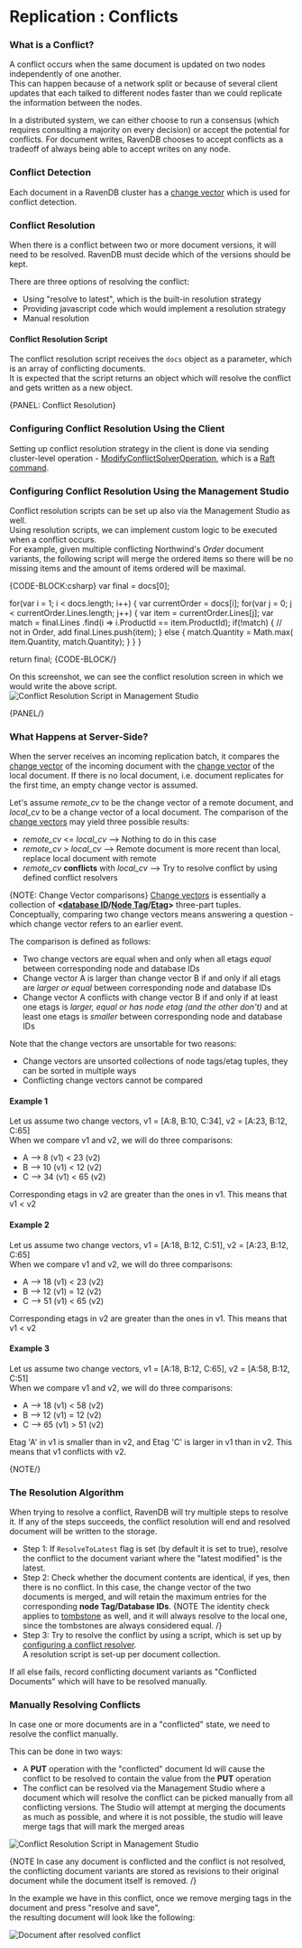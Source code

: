 ﻿# Replication : Conflicts

### What is a Conflict?

A conflict occurs when the same document is updated on two nodes independently of one another.  
This can happen because of a network split or because of several client updates that each talked to different 
nodes faster than we could replicate the information between the nodes.  

In a distributed system, we can either choose to run a consensus (which requires consulting a majority on every decision)
or accept the potential for conflicts. 
For document writes, RavenDB chooses to accept conflicts as a tradeoff of always being able to accept writes on any node.

### Conflict Detection
Each document in a RavenDB cluster has a [change vector](../../../server/clustering/replication/change-vector) which is used for conflict detection.

### Conflict Resolution
When there is a conflict between two or more document versions, it will need to be resolved. RavenDB must decide which of the versions should be kept.
  
There are three options of resolving the conflict:

  * Using "resolve to latest", which is the built-in resolution strategy
  * Providing javascript code which would implement a resolution strategy
  * Manual resolution

#### Conflict Resolution Script
The conflict resolution script receives the `docs` object as a parameter, which is an array of conflicting documents.  
It is expected that the script returns an object which will resolve the conflict and gets written as a new object.

{PANEL: Conflict Resolution}

### Configuring Conflict Resolution Using the Client  
Setting up conflict resolution strategy in the client is done via sending cluster-level operation - [ModifyConflictSolverOperation](../../../client-api/operations/server-wide/modify-conflict-solver), which is a [Raft command](../../../glossary/raft-command).
  
### Configuring Conflict Resolution Using the Management Studio
Conflict resolution scripts can be set up also via the Management Studio as well.   
Using resolution scripts, we can implement custom logic to be executed when a conflict occurs.  
For example, given multiple conflicting Northwind's _Order_ document variants, the following script will merge the ordered items so there will be no missing items and the amount of items ordered will be maximal.

{CODE-BLOCK:csharp}
var final = docs[0];

for(var i = 1; i < docs.length; i++)
{
	var currentOrder = docs[i];
	for(var j = 0; j < currentOrder.Lines.length; j++)
	{
		var item = currentOrder.Lines[j];
		var match = final.Lines
			             .find(i => i.ProductId == item.ProductId);
		if(!match)
		{
			// not in Order, add
			final.Lines.push(item);
		}
		else
		{
			match.Quantity = Math.max(
				item.Quantity,
				match.Quantity);
		}
	}
}

return final;
{CODE-BLOCK/}

On this screenshot, we can see the conflict resolution screen in which we would write the above script.
![Conflict Resolution Script in Management Studio](images/conflict-resolution-script-in-studio.jpg)  

{PANEL/}  
  
### What Happens at Server-Side?
When the server receives an incoming replication batch, it compares the [change vector](../../../server/clustering/replication/change-vector) 
of the incoming document with the [change vector](../../../server/clustering/replication/change-vector) of the local document. 
If there is no local document, i.e. document replicates for the first time, an empty change vector is assumed.
  
Let's assume _remote_cv_ to be the change vector of a remote document, and _local_cv_ to be a change vector of a local document.
The comparison of the [change vectors](../../../server/clustering/replication/change-vector) may yield three possible results:  
  
* _remote_cv_ <= _local_cv_ --> Nothing to do in this case
* _remote_cv_ > _local_cv_ -->  Remote document is more recent than local, replace local document with remote
* _remote_cv_ **conflicts** with _local_cv_ --> Try to resolve conflict by using defined conflict resolvers
  
{NOTE: Change Vector comparisons}
[Change vectors](../../../server/clustering/replication/change-vector) is essentially a collection of **<[database ID](../../../glossary/database-id)/[Node Tag](../../glossary/node-tag)/[Etag](../../../glossary/etag)>** three-part tuples.
Conceptually, comparing two change vectors means answering a question - which change vector refers to an earlier event.  

The comparison is defined as follows:  
  
* Two change vectors are equal when and only when all etags _equal_ between corresponding node and database IDs
* Change vector A is larger than change vector B if and only if all etags are _larger or equal_ between corresponding node and database IDs
* Change vector A conflicts with change vector B if and only if at least one etags is _larger, equal or has node etag (and the other don't)_ and at least one etags is _smaller_ between corresponding node and database IDs
  
Note that the change vectors are unsortable for two reasons:

* Change vectors are unsorted collections of node tags/etag tuples, they can be sorted in multiple ways
* Conflicting change vectors cannot be compared
  
#### Example 1
Let us assume two change vectors, v1 = [A:8, B:10, C:34], v2 = [A:23, B:12, C:65]  
When we compare v1 and v2, we will do three comparisons:

* A --> 8 (v1) < 23 (v2)
* B --> 10 (v1) < 12 (v2)
* C --> 34 (v1) < 65 (v2)
  
Corresponding etags in v2 are greater than the ones in v1. This means that v1 < v2

#### Example 2
Let us assume two change vectors, v1 = [A:18, B:12, C:51], v2 = [A:23, B:12, C:65]  
When we compare v1 and v2, we will do three comparisons:

* A --> 18 (v1) < 23 (v2)
* B --> 12 (v1) = 12 (v2)
* C --> 51 (v1) < 65 (v2)
  
Corresponding etags in v2 are greater than the ones in v1. This means that v1 < v2


#### Example 3
Let us assume two change vectors, v1 = [A:18, B:12, C:65], v2 = [A:58, B:12, C:51]  
When we compare v1 and v2, we will do three comparisons:

* A --> 18 (v1) < 58 (v2)
* B --> 12 (v1) = 12 (v2)
* C --> 65 (v1) > 51 (v2)
  
Etag 'A' in v1 is smaller than in v2, and Etag 'C' is larger in v1 than in v2. This means that v1 conflicts with v2.  

{NOTE/}

### The Resolution Algorithm
When trying to resolve a conflict, RavenDB will try multiple steps to resolve it. If any of the steps succeeds, the conflict resolution will end and resolved document will be written to the storage.
  
* Step 1: If `ResolveToLatest` flag is set (by default it is set to true), resolve the conflict to the document variant where the "latest modified" is the latest.
* Step 2: Check whether the document contents are identical, if yes, then there is no conflict. In this case, the change vector of the two documents is merged, and will retain the maximum entries for the corresponding **node Tag/Database IDs**.
{NOTE The identity check applies to [tombstone](../../../glossary/tombstone) as well, and it will always resolve to the local one, since the tombstones are always considered equal. /}
* Step 3: Try to resolve the conflict by using a script, which is set up by [configuring a conflict resolver](../../../server/clustering/replication/replication-conflicts#conflict-resolution).  
A resolution script is set-up per document collection.
  
If all else fails, record conflicting document variants as "Conflicted Documents" which will have to be resolved manually. 

### Manually Resolving Conflicts
In case one or more documents are in a "conflicted" state, we need to resolve the conflict manually.  
  
This can be done in two ways:

* A **PUT** operation with the "conflicted" document Id will cause the conflict to be resolved to contain the value from the **PUT** operation
* The conflict can be resolved via the Management Studio where a document which will resolve the conflict can be picked manually from all conflicting versions. The Studio will attempt at merging the documents as much as possible, and where it is not possible, the studio will leave merge tags that will mark the merged areas

  
![Conflict Resolution Script in Management Studio](images/resolve-conflicted-document-screen.jpg)  

{NOTE In case any document is conflicted and the conflict is not resolved, the conflicting document variants are stored as revisions to their original document while the document itself is removed. /}
  
In the example we have in this conflict, once we remove merging tags in the document and press "resolve and save",  
the resulting document will look like the following:

![Document after resolved conflict](images/resolve-conflicted-document-screen2.jpg)  
